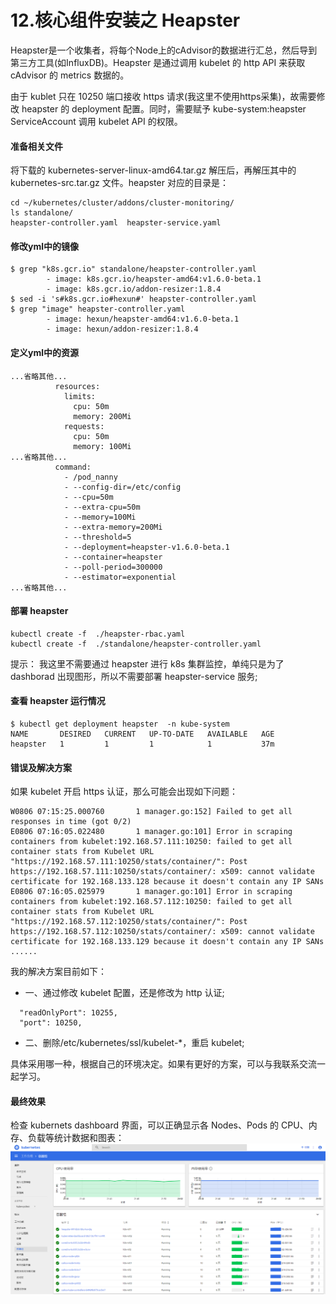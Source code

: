 # 12.核心组件安装之 Heapster
Heapster是一个收集者，将每个Node上的cAdvisor的数据进行汇总，然后导到第三方工具(如InfluxDB)。Heapster 是通过调用 kubelet 的 http API 来获取 cAdvisor 的 metrics 数据的。

由于 kublet 只在 10250 端口接收 https 请求(我这里不使用https采集)，故需要修改 heapster 的 deployment 配置。同时，需要赋予 kube-system:heapster ServiceAccount 调用 kubelet API 的权限。

#### 准备相关文件
将下载的 kubernetes-server-linux-amd64.tar.gz 解压后，再解压其中的 kubernetes-src.tar.gz 文件。heapster 对应的目录是：
```
cd ~/kubernetes/cluster/addons/cluster-monitoring/
ls standalone/
heapster-controller.yaml  heapster-service.yaml
```
#### 修改yml中的镜像
```
$ grep "k8s.gcr.io" standalone/heapster-controller.yaml 
        - image: k8s.gcr.io/heapster-amd64:v1.6.0-beta.1
        - image: k8s.gcr.io/addon-resizer:1.8.4
$ sed -i 's#k8s.gcr.io#hexun#' heapster-controller.yaml
$ grep "image" heapster-controller.yaml
        - image: hexun/heapster-amd64:v1.6.0-beta.1
        - image: hexun/addon-resizer:1.8.4
```
#### 定义yml中的资源
```
...省略其他...
          resources:
            limits:
              cpu: 50m
              memory: 200Mi
            requests:
              cpu: 50m
              memory: 100Mi
...省略其他...
          command:
            - /pod_nanny
            - --config-dir=/etc/config
            - --cpu=50m
            - --extra-cpu=50m
            - --memory=100Mi
            - --extra-memory=200Mi
            - --threshold=5
            - --deployment=heapster-v1.6.0-beta.1
            - --container=heapster
            - --poll-period=300000
            - --estimator=exponential
...省略其他...
```
#### 部署 heapster
```
kubectl create -f  ./heapster-rbac.yaml
kubectl create -f  ./standalone/heapster-controller.yaml
```
提示：
我这里不需要通过 heapster 进行 k8s 集群监控，单纯只是为了 dashborad 出现图形，所以不需要部署 heapster-service 服务;
#### 查看 heapster 运行情况
```
$ kubectl get deployment heapster  -n kube-system
NAME       DESIRED   CURRENT   UP-TO-DATE   AVAILABLE   AGE
heapster   1         1         1            1           37m
```
#### 错误及解决方案
如果 kubelet 开启 https 认证，那么可能会出现如下问题：
```
W0806 07:15:25.000760       1 manager.go:152] Failed to get all responses in time (got 0/2)
E0806 07:16:05.022480       1 manager.go:101] Error in scraping containers from kubelet:192.168.57.111:10250: failed to get all container stats from Kubelet URL "https://192.168.57.111:10250/stats/container/": Post https://192.168.57.111:10250/stats/container/: x509: cannot validate certificate for 192.168.133.128 because it doesn't contain any IP SANs
E0806 07:16:05.025979       1 manager.go:101] Error in scraping containers from kubelet:192.168.57.112:10250: failed to get all container stats from Kubelet URL "https://192.168.57.112:10250/stats/container/": Post https://192.168.57.112:10250/stats/container/: x509: cannot validate certificate for 192.168.133.129 because it doesn't contain any IP SANs
......
```
我的解决方案目前如下：
+ 一、通过修改 kubelet 配置，还是修改为 http 认证;
```
  "readOnlyPort": 10255,
  "port": 10250,
```
+ 二、删除/etc/kubernetes/ssl/kubelet-*，重启 kubelet;

具体采用哪一种，根据自己的环境决定。如果有更好的方案，可以与我联系交流一起学习。
#### 最终效果
检查 kubernets dashboard 界面，可以正确显示各 Nodes、Pods 的 CPU、内存、负载等统计数据和图表：
![ssl-success](images/dashboard.png)
